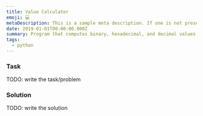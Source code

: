 ```yaml
---
title: Value Calculator
emoji: 💻
metaDescription: This is a sample meta description. If one is not present in your page/project's front matter, the default metadata description will be used instead.
date: 2019-01-01T00:00:00.000Z
summary: Program that computes binary, hexadecimal, and decimal values.
tags:
  - python
---
```


### Task

TODO: write the task/problem

### Solution

TODO: write the solution

